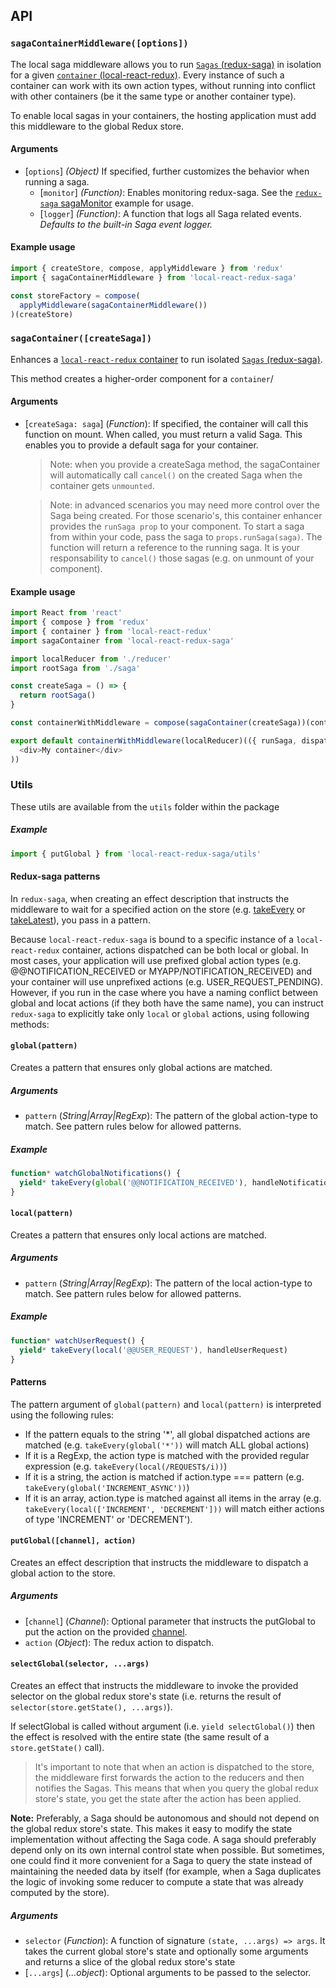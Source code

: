 ## API

### `sagaContainerMiddleware([options])`

The local saga middleware allows you to run [`Sagas` (redux-saga)](https://github.com/yelouafi/redux-saga) in isolation for a given [`container` (local-react-redux)](https://github.com/HansDP/local-react-redux). Every instance of such a container can work with its own action types, without running into conflict with other containers (be it the same type or another container type).

To enable local sagas in your containers, the hosting application must add this middleware to the global Redux store. 

#### Arguments

* [`options`] *(Object)* If specified, further customizes the behavior when running a saga.
  * [`monitor`] *(Function)*:  Enables monitoring redux-saga. See the [`redux-saga` sagaMonitor](https://github.com/yelouafi/redux-saga/tree/master/examples/sagaMonitor) example for usage.
  * [`logger`] *(Function)*: A function that logs all Saga related events. *Defaults to the built-in Saga event logger.*

#### Example usage

```javascript
import { createStore, compose, applyMiddleware } from 'redux'
import { sagaContainerMiddleware } from 'local-react-redux-saga'

const storeFactory = compose(
  applyMiddleware(sagaContainerMiddleware())
)(createStore)

```

### `sagaContainer([createSaga])`

Enhances a [`local-react-redux` container](https://github.com/HansDP/local-react-redux) to run isolated [`Sagas` (redux-saga)](https://github.com/yelouafi/redux-saga).

This method creates a higher-order component for a `container`/

#### Arguments

* [`createSaga: saga`] \(*Function*): If specified, the container will call this function on mount. When called, you must return a valid Saga. This enables you to provide a default saga for your container.

  >Note: when you provide a createSaga method, the sagaContainer will automatically call `cancel()` on the created Saga when the container gets `unmounted`.

  >Note: in advanced scenarios you may need more control over the Saga being created. For those scenario's, this container enhancer provides the `runSaga prop` to your component. To start a saga from within your code, pass the saga to `props.runSaga(saga)`. The function will return a reference to the running saga. It is your responsability to `cancel()` those sagas (e.g. on unmount of your component).

#### Example usage

```javascript
import React from 'react'
import { compose } from 'redux'
import { container } from 'local-react-redux'
import sagaContainer from 'local-react-redux-saga'

import localReducer from './reducer'
import rootSaga from './saga'

const createSaga = () => {
  return rootSaga()
}

const containerWithMiddleware = compose(sagaContainer(createSaga))(container)

export default containerWithMiddleware(localReducer)(({ runSaga, dispatch }) => (
  <div>My container</div>
))
```

### Utils

These utils are available from the `utils` folder within the package

##### Example

```javascript
import { putGlobal } from 'local-react-redux-saga/utils'
```

#### Redux-saga patterns

In `redux-saga`, when creating an effect description that instructs the middleware to wait for a specified action on the store (e.g. [takeEvery](http://yelouafi.github.io/redux-saga/docs/api/index.html#takeeverypattern-saga-args) or [takeLatest](http://yelouafi.github.io/redux-saga/docs/api/index.html#takelatestpattern-saga-args)), you pass in a pattern.

Because `local-react-redux-saga` is bound to a specific instance of a `local-react-redux` container, actions dispatched can be both local or global. In most cases, your application will use prefixed global action types (e.g. @@NOTIFICATION_RECEIVED or MYAPP/NOTIFICATION_RECEIVED) and your container will use unprefixed actions (e.g. USER_REQUEST_PENDING). However, if you run in the case where you have a naming conflict between global and locat actions (if they both have the same name), you can instruct `redux-saga` to explicitly take only `local` or `global` actions, using following methods:

#### `global(pattern)`

Creates a pattern that ensures only global actions are matched.

##### Arguments

* `pattern` \(*String|Array|RegExp*): The pattern of the global action-type to match. See pattern rules below for allowed patterns.

##### Example

```javascript
function* watchGlobalNotifications() {
  yield* takeEvery(global('@@NOTIFICATION_RECEIVED'), handleNotification)
}
```

#### `local(pattern)`

Creates a pattern that ensures only local actions are matched.

##### Arguments

* `pattern` \(*String|Array|RegExp*): The pattern of the local action-type to match. See pattern rules below for allowed patterns.

##### Example

```javascript
function* watchUserRequest() {
  yield* takeEvery(local('@@USER_REQUEST'), handleUserRequest)
}
```

#### Patterns

The pattern argument of `global(pattern)` and `local(pattern)` is interpreted using the following rules:

* If the pattern equals to the string '*', all global dispatched actions are matched (e.g. 
  `takeEvery(global('*'))` will match ALL global actions)
* If it is a RegExp, the action type is matched with the provided regular expression (e.g.
  `takeEvery(local(/REQUEST$/i))`)
* If it is a string, the action is matched if action.type === pattern (e.g.
  `takeEvery(global('INCREMENT_ASYNC'))`)
* If it is an array, action.type is matched against all items in the array (e.g.
  `takeEvery(local(['INCREMENT', 'DECREMENT']))` will match either actions of type 'INCREMENT' or 
  'DECREMENT').

#### `putGlobal([channel], action)`

Creates an effect description that instructs the middleware to dispatch a global action to the store.

##### Arguments

* [`channel`] \(*Channel*): Optional parameter that instructs the putGlobal to put the action on the 
  provided [channel](http://yelouafi.github.io/redux-saga/docs/api/index.html#channel).
* `action` (*Object*): The redux action to dispatch.

#### `selectGlobal(selector, ...args)`

Creates an effect that instructs the middleware to invoke the provided selector on the global redux 
store's state (i.e. returns the result of `selector(store.getState(), ...args)`).

If selectGlobal is called without argument (i.e. `yield selectGlobal()`) then the effect is resolved 
with the entire state (the same result of a `store.getState()` call).

> It's important to note that when an action is dispatched to the store, the middleware first 
  forwards the action to the reducers and then notifies the Sagas. This means that when you 
  query the global redux store's state, you get the state after the action has been applied.


**Note:** Preferably, a Saga should be autonomous and should not depend on the global redux 
store's state. This makes it easy to modify the state implementation without affecting the 
Saga code. A saga should preferably depend only on its own internal control state when 
possible. But sometimes, one could find it more convenient for a Saga to query the state 
instead of maintaining the needed data by itself (for example, when a Saga duplicates the 
logic of invoking some reducer to compute a state that was already computed by the store).

##### Arguments

* `selector` (*Function*): A function of signature `(state, ...args) => args`. It takes the 
  current global store's state and optionally some arguments and returns a slice of the 
  global redux store's state
* [`...args`] \(*...object*):  Optional arguments to be passed to the selector.

